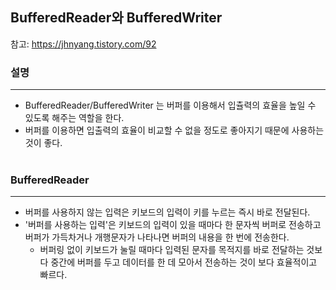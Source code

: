 ## BufferedReader와 BufferedWriter

참고: https://jhnyang.tistory.com/92

### 설명
***
  * BufferedReader/BufferedWriter 는 버퍼를 이용해서 입츌력의 효율을 높일 수 있도록 해주는 역할을 한다.
  * 버퍼를 이용하면 입출력의 효율이 비교할 수 없을 정도로 좋아지기 때문에 사용하는 것이 좋다.
</br></br>
### BufferedReader
***
  * 버퍼를 사용하지 않는 입력은 키보드의 입력이 키를 누르는 즉시 바로 전달된다.
  * '버퍼를 사용하는 입력'은 키보드의 입력이 있을 때마다 한 문자씩 버퍼로 전송하고 버퍼가 가득차거나 개행문자가 나타나면 버퍼의 내용을 한 번에 전송한다.
    * 버퍼링 없이 키보드가 눌릴 때마다 입력된 문자를 목적지를 바로 전달하는 것보다 중간에 버퍼를 두고 데이터를 한 데 모아서 전송하는 것이 보다 효율적이고 빠르다.
